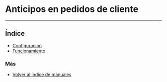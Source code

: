 # Anticipos en pedidos de cliente
---------------------------

## Índice

  * [Configuración](./configuracion.md)
  * [Funcionamiento](./funcionamiento.md)

### Más

  * [Volver al índice de manuales](../../README.md)
